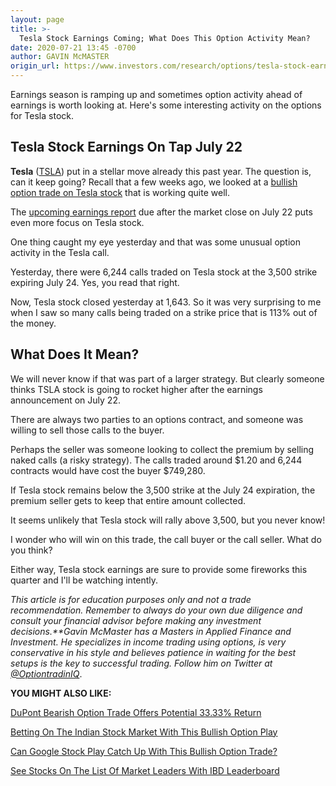 ```yaml
---
layout: page
title: >-
  Tesla Stock Earnings Coming; What Does This Option Activity Mean?
date: 2020-07-21 13:45 -0700
author: GAVIN McMASTER
origin_url: https://www.investors.com/research/options/tesla-stock-earnings-unusual-option-activity/
---
```






Earnings season is ramping up and sometimes option activity ahead of earnings is worth looking at. Here's some interesting activity on the options for Tesla stock.




Tesla Stock Earnings On Tap July 22
-----------------------------------


**Tesla** ([TSLA](https://research.investors.com/quote.aspx?symbol=TSLA)) put in a stellar move already this past year. The question is, can it keep going? Recall that a few weeks ago, we looked at a [bullish option trade on Tesla stock](https://www.investors.com/research/options/tesla-stock-option-trade-may-offer-74-percent-return-in-stock-market/) that is working quite well.


The [upcoming earnings report](https://www.investors.com/research/investing-action-plan/tesla-earnings-deliver-tesla-stock-reality-check-microsoft-chipotle-due/) due after the market close on July 22 puts even more focus on Tesla stock.


One thing caught my eye yesterday and that was some unusual option activity in the Tesla call.


Yesterday, there were 6,244 calls traded on Tesla stock at the 3,500 strike expiring July 24. Yes, you read that right.



Now, Tesla stock closed yesterday at 1,643. So it was very surprising to me when I saw so many calls being traded on a strike price that is 113% out of the money.


What Does It Mean?
------------------


We will never know if that was part of a larger strategy. But clearly someone thinks TSLA stock is going to rocket higher after the earnings announcement on July 22.


There are always two parties to an options contract, and someone was willing to sell those calls to the buyer.


Perhaps the seller was someone looking to collect the premium by selling naked calls (a risky strategy). The calls traded around $1.20 and 6,244 contracts would have cost the buyer $749,280.


If Tesla stock remains below the 3,500 strike at the July 24 expiration, the premium seller gets to keep that entire amount collected.


It seems unlikely that Tesla stock will rally above 3,500, but you never know!


I wonder who will win on this trade, the call buyer or the call seller. What do you think?


Either way, Tesla stock earnings are sure to provide some fireworks this quarter and I'll be watching intently.


*This article is for education purposes only and not a trade recommendation. Remember to always do your own due diligence and consult your financial advisor before making any investment decisions.**Gavin McMaster has a Masters in Applied Finance and Investment. He specializes in income trading using options, is very conservative in his style and believes patience in waiting for the best setups is the key to successful trading. Follow him on Twitter at [@OptiontradinIQ](https://www.twitter.com/OptiontradinIQ)*.


**YOU MIGHT ALSO LIKE:**


[DuPont Bearish Option Trade Offers Potential 33.33% Return](https://www.investors.com/research/options/dupont-stock-bearish-option-trade-offers-potential-33-percent-return/)


[Betting On The Indian Stock Market With This Bullish Option Play](https://www.investors.com/research/options/indian-stock-market-bet-with-bullish-option-play/)


[Can Google Stock Play Catch Up With This Bullish Option Trade?](https://www.investors.com/research/options/indian-stock-market-bet-with-bullish-option-play/)


[See Stocks On The List Of Market Leaders With IBD Leaderboard](https://www.investors.com/product/leaderboard/?artProdLink=Leaderboard)




